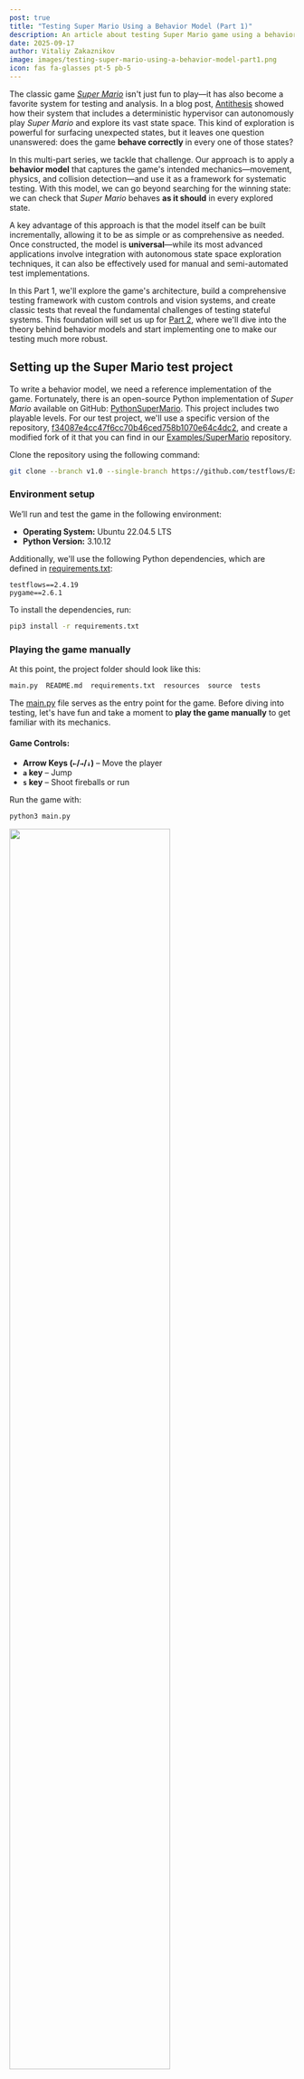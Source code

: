 ```yaml
---
post: true
title: "Testing Super Mario Using a Behavior Model (Part 1)"
description: An article about testing Super Mario game using a behavior model (Part 1). 
date: 2025-09-17
author: Vitaliy Zakaznikov
image: images/testing-super-mario-using-a-behavior-model-part1.png
icon: fas fa-glasses pt-5 pb-5
---
```


The classic game [*Super Mario*](https://en.wikipedia.org/wiki/Super_Mario_Bros) isn't just fun to play—it has also become a favorite system for testing and analysis. In a blog post, [Antithesis](https://antithesis.com/blog/sdtalk/) showed how their system that includes a deterministic hypervisor can autonomously play *Super Mario* and explore its vast state space. This kind of exploration is powerful for surfacing unexpected states, but it leaves one question unanswered: does the game **behave correctly** in every one of those states?  

In this multi-part series, we tackle that challenge. Our approach is to apply a **behavior model** that captures the game's intended mechanics—movement, physics, and collision detection—and use it as a framework for systematic testing. With this model, we can go beyond searching for the winning state: we can check that *Super Mario* behaves **as it should** in every explored state.<!-- more -->  

A key advantage of this approach is that the model itself can be built incrementally, allowing it to be as simple or as comprehensive as needed. Once constructed, the model is **universal**—while its most advanced applications involve integration with autonomous state space exploration techniques, it can also be effectively used for manual and semi-automated test implementations.  

In this Part 1, we'll explore the game's architecture, build a comprehensive testing framework with custom controls and vision systems, and create classic tests that reveal the fundamental challenges of testing stateful systems. This foundation will set us up for [Part 2](/blog/testing-super-mario-using-a-behavior-model-part2/), where we'll dive into the theory behind behavior models and start implementing one to make our testing much more robust.

## Setting up the Super Mario test project

To write a behavior model, we need a reference implementation of the game. Fortunately, there is an open-source Python implementation of *Super Mario* available on GitHub: [PythonSuperMario](https://github.com/marblexu/PythonSuperMario). This project includes two playable levels. For our test project, we'll use a specific version of the repository, [f34087e4cc47f6cc70b46ced758b1070e64c4dc2](https://github.com/marblexu/PythonSuperMario/commit/f34087e4cc47f6cc70b46ced758b1070e64c4dc2), and create a modified fork of it
that you can find in our [Examples/SuperMario](https://github.com/testflows/Examples/tree/v1.0/SuperMario) repository.


Clone the repository using the following command:

```bash
git clone --branch v1.0 --single-branch https://github.com/testflows/Examples.git && cd Examples/SuperMario
```

### Environment setup

We’ll run and test the game in the following environment:

- **Operating System:** Ubuntu 22.04.5 LTS
- **Python Version:** 3.10.12

Additionally, we'll use the following Python dependencies, which are defined in [requirements.txt](https://github.com/testflows/Examples/blob/v1.0/SuperMario/requirements.txt):

```text
testflows==2.4.19
pygame==2.6.1
```

To install the dependencies, run:

```bash
pip3 install -r requirements.txt
```

### Playing the game manually

At this point, the project folder should look like this:

```bash
main.py  README.md  requirements.txt  resources  source  tests
```

The [main.py](https://github.com/testflows/Examples/blob/v1.0/SuperMario/main.py) file serves as the entry point for the game. Before diving into testing, let's have fun and take a moment to **play the game manually** to get familiar with its mechanics.

#### **Game Controls:**

- **Arrow Keys (`←`/`→`/`↓`)** – Move the player  
- **`a` key** – Jump  
- **`s` key** – Shoot fireballs or run  

Run the game with:

```bash
python3 main.py
```

<div class="text-center">
<img style="width: 75%" src="/images/testing-super-mario-using-a-behavior-model-pic-1.gif">
<div class="text-secondary text-bold"><br>Super Mario: Playing the game manually</div>
</div><br>

## Understanding the game architecture

Before we can start testing the game, we need a basic understanding of its architecture.
Why? Unlike autonomous testing approaches that can assert basic properties without deep game knowledge, 
a behavior model requires a clear understanding of the game's behavior. This understanding is inherently tied to 
the game's architecture. You simply can't model what you fundamentally don't understand. This architectural 
exploration also serves as a valuable learning tool that will make development of the behavior model 
more intuitive. As we develop the game's behavior model, we will need to add basic test plumbing 
to the source code to simplify the testing process, and we need to know where to plug it in.
Additionally, we need to make a clear distinction between what a game developer considers a state and what constitutes a state from a testing perspective.

The game's execution starts in [source/main.py](https://github.com/testflows/Examples/blob/v1.0/SuperMario/source/main.py), where the [main()](https://github.com/testflows/Examples/blob/v1.0/SuperMario/source/main.py#L8) function initializes the game structure:

```python
def main():
    game = tools.Control()
    state_dict = {c.MAIN_MENU: main_menu.Menu(),
                  c.LOAD_SCREEN: load_screen.LoadScreen(),
                  c.LEVEL: level.Level(),
                  c.GAME_OVER: load_screen.GameOver(),
                  c.TIME_OUT: load_screen.TimeOut()}
    game.setup_states(state_dict, c.MAIN_MENU)
    game.main()
```

### Game as a state machine

The game is implemented as an explicit **state-driven system**, where different [states](https://github.com/testflows/Examples/tree/v1.0/SuperMario/source/states) represent major phases of execution. These include:

- **[MAIN_MENU](https://github.com/testflows/Examples/blob/v1.0/SuperMario/source/states/main_menu.py#L9)** – The game's main menu.
- **[LOAD_SCREEN](https://github.com/testflows/Examples/blob/v1.0/SuperMario/source/states/load_screen.py#L7)** – The load screen.
- **[LEVEL](https://github.com/testflows/Examples/blob/v1.0/SuperMario/source/states/level.py#L11)** – The active gameplay state where the player interacts with the game world.
- **[GAME_OVER](https://github.com/testflows/Examples/blob/v1.0/SuperMario/source/states/load_screen.py#L39)** – The state when the player loses all lives.
- **[TIME_OUT](https://github.com/testflows/Examples/blob/v1.0/SuperMario/source/states/load_screen.py#L50)** – The state when the level timer runs out (a type of load screen).

<div class="text-center">
<img style="width: 75%" src="/images/testing-super-mario-using-a-behavior-model-pic-2.png">
<div class="text-secondary text-bold"><br>Super Mario: State Classes</div>
</div><br>


Each of these is a subclass of the [State](https://github.com/testflows/Examples/blob/v1.0/SuperMario/source/tools.py#L15) class, that implements the state machine architecture. The transitions between states are managed using the [next](https://github.com/testflows/Examples/blob/v1.0/SuperMario/source/tools.py#L20) attribute, which determines the next game state.

### The actual game states

However, these [state](https://github.com/testflows/Examples/tree/v1.0/SuperMario/source/states) classes actually present clusters of **states**, where each cluster contains its own **actual states**. These **actual states** are defined by the specific values of the attributes of these [State](https://github.com/testflows/Examples/blob/v1.0/SuperMario/source/tools.py#L15) classes. You can think of them as shown in the following diagram. However, the transition edges between states are relative. In the real system, we don't really know which transitions are possible. Some of these states or state transitions might be a bug!

<div class="text-center">
<img style="width: 75%" src="/images/testing-super-mario-using-a-behavior-model-pic-3.png">
<div class="text-secondary text-bold"><br>Super Mario: Clusters of States (transition lines are random)</div>
</div><br>

#### The crucial detail

The crucial detail is that **the game does not have just five states**! In reality, the number of possible states is very large because each `State` class has multiple attributes whose values define distinct actual states.

> Don't be misled by the class name `State`, which can create confusion—it does not represent a singular game state but rather a structure that implements multiple possible states through the values of its attributes.

Understanding this distinction is key to bridging the gap between the code and the state machine representation of the system under test. Effective testing relies on exploring as many states and transitions of this state machine as possible to ensure comprehensive coverage. 

Just exploring these states is not enough. Ideally, we want to assert that each state is actually valid, as well as transitions between the states. This is way more complex than just asserting, for example, that the game does not crash, and is the heart of the [test oracle problem](https://en.wikipedia.org/wiki/Test_oracle).

Let's take a closer look at the two main game state classes, the [MAIN_MENU](https://github.com/testflows/Examples/blob/v1.0/SuperMario/source/states/main_menu.py#L9) and the [LEVEL](https://github.com/testflows/Examples/blob/v1.0/SuperMario/source/states/level.py#L11).

#### The MAIN_MENU state class

For example, the **[MAIN_MENU](https://github.com/testflows/Examples/blob/v1.0/SuperMario/source/states/main_menu.py#L9)** state class defines many states, determined by values of its attributes, such as:

- **`persist`** – Stores persistent game information that is [passed between states](https://github.com/testflows/Examples/blob/v1.0/SuperMario/source/tools.py#L62) during transitions. It contains:
  - `COIN_TOTAL`, `SCORE`, `LIVES`, `TOP_SCORE`, `CURRENT_TIME`, `LEVEL_NUM`, `PLAYER_NAME`
- **`game_info`** – Holds the current game's information (set equal to `persist`).
- **`overhead_info`** – Manages the display of overhead game information, initialized as an instance of the `Info` class with `game_info` and `MAIN_MENU` as parameters.
- **`viewport`** – Manages the visible portion of the game world in the main menu.
- **`background`** – Handles the background setup for the main menu; initialized in the `setup_background()` method.
- **`player_list` and `player_index`** – Represent the selectable player characters in the main menu; initialized in the `setup_player()` method.
- **`cursor`** – Manages the menu selection cursor; initialized in the `setup_cursor()` method.

These attributes are primarily initialized in the [`startup()`](https://github.com/testflows/Examples/blob/v1.0/SuperMario/source/states/main_menu.py#L21) method, which is called when the [Menu](https://github.com/testflows/Examples/blob/v1.0/SuperMario/source/states/main_menu.py#L9) class is [initialized](https://github.com/testflows/Examples/blob/v1.0/SuperMario/source/states/main_menu.py#L10).

#### The LEVEL state class

As we see, the **[MAIN_MENU](https://github.com/testflows/Examples/blob/v1.0/SuperMario/source/states/main_menu.py#L9)** has a lot of attributes, but as expected the **[LEVEL](https://github.com/testflows/Examples/blob/v1.0/SuperMario/source/states/level.py#L11)** state class which implements the actual
gameplay is even more complex as can be judged by its [startup()](https://github.com/testflows/Examples/blob/v1.0/SuperMario/source/states/level.py#L16) method that initializes this class and sets the initial values of its attributes that implement all possible game states.

Here is a peek at the [startup()](https://github.com/testflows/Examples/blob/v1.0/SuperMario/source/states/level.py#L16) method:

```python
 def startup(self, current_time, persist):
    self.game_info = persist
    self.persist = self.game_info
    self.game_info[c.CURRENT_TIME] = current_time
    self.death_timer = 0
    self.castle_timer = 0
    self.moving_score_list = []
    self.overhead_info = info.Info(self.game_info, c.LEVEL)
    self.load_map()
    self.setup_background()
    self.setup_maps()
    self.ground_group = self.setup_collide(c.MAP_GROUND)
    self.step_group = self.setup_collide(c.MAP_STEP)
    self.setup_pipe()
    self.setup_slider()
    self.setup_static_coin()
    self.setup_brick_and_box()
    self.setup_player()
    self.setup_enemies()
    self.setup_checkpoints()
    self.setup_flagpole()
    self.setup_sprite_groups()
```

The brief overview of its key functions:

* **Initialize Game Information**: It assigns the `persist` dictionary to both `self.game_info` and `self.persist`, ensuring that persistent game data is maintained and can be passed across states.

* **Reset Timers**: Adds and initializes `death_timer` and `castle_timer` to `0`, preparing these timers for the level.

* **Initialize Overhead Display Information**: Sets up the overhead display information for the level.

* **Load Level Assets**: It calls setup methods to load and initialize various level components, including:

    * `load_map()`: Loads the level map data.
    * `setup_background()`: Prepares the background graphics.
    * `setup_maps()`: Configures additional map settings.
    * `setup_collide()`: Sets up collision detection for ground and steps.
    * `setup_pipe()`: Initializes pipes within the level.
    * `setup_slider()`: Sets up sliding platforms or elements.
    * `setup_static_coin()`: Places static coins in the level.
    * `setup_brick_and_box()`: Configures bricks and boxes.
    * `setup_player()`: Initializes the player character.
    * `setup_enemies()`: Spawns enemies in the level.
    * `setup_checkpoints()`: Establishes checkpoints for progress tracking.
    * `setup_flagpole()`: Sets up the flagpole at the end of the level.
    * `setup_sprite_groups()`: Organizes sprites into groups for efficient management. Where a **sprite** is a 2D image or animation used in video games to represent characters, objects, and other visual elements. 

By executing these steps, the startup method ensures that all necessary game components are properly initialized defining the initial state. The large number of attributes and possible values for each attribute allowed by the **LEVEL** state class is what makes testing the game a challenge. Nonetheless, the state-driven architecture of the game is clearly evident. 

### Aligning architecture to behavior model

The game's state-driven code architecture is well-aligned with **behavior model-based testing**, where **behavior** is defined as a sequence of states. Our model must compute the expected values in the **current state** based on the sequence of **previous states** (the system’s history). By leveraging this structure, we can systematically validate that the game behaves as intended as the game transitions between states.

> Note that state machine representation applies in general to any software even when the implementation
is not explicitly defined using state-driven code.

### The game loop and state transitions

The transition of game states is handled by the [Control](https://github.com/testflows/Examples/blob/v1.0/SuperMario/source/tools.py#L35) class, which among other things defines the frames per second (FPS) — the theoretical [frequency](https://github.com/testflows/Examples/blob/v1.0/SuperMario/source/tools.py#L78) at which the [game loop](https://github.com/testflows/Examples/blob/v1.0/SuperMario/source/tools.py#L74) executes.

The [game loop](https://github.com/testflows/Examples/blob/v1.0/SuperMario/source/tools.py#L74) itself is very simple.

```python
    def main(self):
        while not self.done:
            self.event_loop()
            self.update()
            pg.display.update()
            self.clock.tick(self.fps)
```

The game loop operates in discrete time steps, where each tick of the clock produces a new frame. The FPS value determines the number of frames generated per second, with each frame representing the game's state at a specific point in time. While the game might appear to run continuously, it is actually discrete, advancing in small, well-defined steps. Here is a graphical representation of the loop’s actions along with their descriptions:

<div class="text-center">
<img style="width: 75%" src="/images/testing-super-mario-using-a-behavior-model-pic-4.png">
<div class="text-secondary text-bold"><br>Super Mario: Game Loop</div>
</div><br>

This is crucial for testing because the game’s behavior at any moment is fully determined by the current frame state. Therefore, testing must account for the fact that all animations, inputs, and events are processed frame-by-frame, and a **behavior model** must accurately observe and validate the correctness of the state for each frame.

## Wiring up test actions

Now, having a good understanding of the underlying game code architecture,
we are ready to wire up test actions that we'll enable us to test the game.
Let's compile a list of actions that we need for testing!

### Starting and stopping the game

For obvious reasons the first test action is to be able to start and stop the game.
When we start the game, we also want to be able to wait for the game
to be ready to play which means that we want to pass the `MAIN_MENU` states and
enter the first `LEVEL` state. It also makes sense to always cleanly
stop the game using `pygame.quit()` call, so we'll define this action as
a [Given with yield](https://testflows.com/handbook/#Given-With-yield) step that supports combining setup and clean up in one step.  

Most of the code to implement this action will be similar to the game's [main()](https://github.com/testflows/Examples/blob/v1.0/SuperMario/source/main.py#L8) function. We'll just add `yield`ing the game's object, clean up using `pygame.quit()` call and call to `wait_ready(game)` to enter playable state with the default Mario player selected. The stubs for the `start()` and `wait_ready()` actions will be the following: 

```python
@TestStep(When)
def wait_ready(self, game, seconds=3):
    """Wait for game to be loaded and ready."""
    pass

@TestStep(Given)
def start(self, ready=True):
    """Start the game and wait for it to be ready."""
    pass
```

### Controlling the game

When we actually try implementing the above actions, we'll quickly come to a realization that the default game's **[Control](https://github.com/testflows/Examples/blob/v1.0/SuperMario/source/tools.py#L35)** will need to be modified to allow testing the game at frame by frame level. This is because we need the ability to do the following:

- Control and capture **frame-by-frame game states**, advancing and storing states for validation.
- Manage **keypress events**, allowing programmatic as well as manual control of the player.
- Detect **objects** visible on the screen as well as overlay custom graphics for easy debugging.

We'll accomplish this using the custom **[Control](https://github.com/testflows/Examples/blob/v1.0/SuperMario/tests/actions/game.py#L101)** that will use the original class as the base, and create the new **[Vision](https://github.com/testflows/Examples/blob/v1.0/SuperMario/tests/actions/vision.py#L13)** to handle graphical object detection and overlaying on the screen.

Here is shortened version of custom **[Control](https://github.com/testflows/Examples/blob/v1.0/SuperMario/tests/actions/game.py#L101)** class `__init__` method that adds extra attributes:

- **`fps`** ability to set custom frame rate
- **`keys`** set to our custom **[Keys](https://github.com/testflows/Examples/blob/v1.0/SuperMario/tests/actions/game.py#L54)** class to store and look up pressed keys
- **`vision`** instance of the **[Vision](https://github.com/testflows/Examples/blob/v1.0/SuperMario/tests/actions/vision.py#L13)** class to detect objects draw on the screen
- **`behavior`** list of frame states, previous and current, that tests and **behavior model** can use
- **`play`** handle to the generator function that allows to control game advancement at the frame level
- **`manual`** flag to enable manual game play inside a test that we'll use to allow manual testing of the **behavior model**

Here is the **[Control](https://github.com/testflows/Examples/blob/v1.0/SuperMario/tests/actions/game.py#L101)** class `__init__` method:

```python
# Custom game Control class
class Control(tools.Control):
    def __init__(self, fps=60, *args, **kwargs):
        super().__init__(*args, **kwargs)
        self.fps = fps
        self.keys = Keys()
        self.vision = Vision(self)
        self.behavior = []
        self.play = None
        self.manual = False
```

The other important part is the customized **[main()](https://github.com/testflows/Examples/blob/v1.0/SuperMario/tests/actions/game.py#L135)** method that is converted to be a generator to control the game loop and
advance it step by step using the standard **[next](https://docs.python.org/3/library/functions.html#next)** function applied to the **[play](https://github.com/testflows/Examples/blob/v1.0/SuperMario/tests/actions/game.py#L109)** attribute that stores game loop generator object.
Therefore, **`next(game.play)`** will allow us move the game to the next frame.
It also calls the **[Vision](https://github.com/testflows/Examples/blob/v1.0/SuperMario/tests/actions/vision.py#L13)** class instance's **[detect()](https://github.com/testflows/Examples/blob/v1.0/SuperMario/tests/actions/vision.py#L208)** method to detect currently visible game objects. 

The customized **[main()](https://github.com/testflows/Examples/blob/v1.0/SuperMario/tests/actions/game.py#L135)** method also [appends](https://github.com/testflows/Examples/blob/v1.0/SuperMario/tests/actions/game.py#L144) the new **[BehaviorState](https://github.com/testflows/Examples/blob/v1.0/SuperMario/tests/actions/game.py#L82)** to the **[behavior](https://github.com/testflows/Examples/blob/v1.0/SuperMario/tests/actions/game.py#L108)** list to store previous and current frame states forming current game history. 

Here is the updated **[main()](https://github.com/testflows/Examples/blob/v1.0/SuperMario/tests/actions/game.py#L135)** method that contains the updated game loop which now contains a `yield` statement:

```python
    def main(self):
        """Main game loop."""
        def _main():
            while not self.done:
                self.event_loop()
                self.update()
                self.vision.detect()
                self.behavior.append(
                    BehaviorState(self.keys, self.vision.boxes, self.vision.viewport)
                )
                yield self
                pg.display.update()
                self.clock.tick(self.fps)
        self.play = _main()
```

The new **[Control](https://github.com/testflows/Examples/blob/v1.0/SuperMario/tests/actions/game.py#L101)** class allows us to implement the **[play()](https://github.com/testflows/Examples/blob/v1.0/SuperMario/tests/actions/game.py#L200)** action below where we can advance the game either by specifying time in seconds or the number of frames.

```python
def play(game, seconds=1, frames=None, model=None):
    """Play the game for the specified number seconds or frames."""
    if frames is None:
        frames = int(seconds * game.fps)

    for i in range(frames):
        next(game.play)
        if model:
            model.expect(game.behavior)
```

Note that the **[play()](https://github.com/testflows/Examples/blob/v1.0/SuperMario/tests/actions/game.py#L200)** action can take an optional **`model`** parameter which will allow us to pass a behavior model object,
which will provide the **expect()** method that will take the current game behavior and perform assertions about
the correctness of the current game state.

### Detecting game objects and drawing boxes around them

The ability to detect game objects and their positions is critical to game testing. To make games interesting they have quite a variety of them and *Super Mario* is no exception. We've already seen that in the new **[Control](https://github.com/testflows/Examples/blob/v1.0/SuperMario/tests/actions/game.py#L101)** class we've added **[vision](https://github.com/testflows/Examples/blob/v1.0/SuperMario/tests/actions/game.py#L107)** attribute set to an instance of the **[Vision](https://github.com/testflows/Examples/blob/v1.0/SuperMario/tests/actions/vision.py#L13)** class. The **[Vision](https://github.com/testflows/Examples/blob/v1.0/SuperMario/tests/actions/vision.py#L13)** class is exactly what implements object detection as well as the ability to draw on a screen that can be used in debugging our tests. 

Here is the **[\_\_init\_\_](https://github.com/testflows/Examples/blob/v1.0/SuperMario/tests/actions/vision.py#L29)** method of the class: 

```python
class Vision:
    """Game vision."""
    def __init__(self, game):
        self.game = game
        self.boxes = {}
        self.viewport = pg.Rect(0, 0, 0, 0)
```

It only has three attributes:

- **`game`** - a handle to the game's **`Control`** object (used for convenience)
- **`boxes`** - stores the detected game objects. It is called *boxes* because the bounds of each object in the game are defined by a rectangular box or specifically **[pygame.Rect](https://www.pygame.org/docs/ref/rect.html)** object which defines the position of the object in the game.
- **`viewport`** - stores an object that defines the chunk of the game level that can be currently seen on the screen

The actual method that is responsible for object detection is called the **[detect()](https://github.com/testflows/Examples/blob/v1.0/SuperMario/tests/actions/vision.py#L208)** which is defined as follows:

```python
   def detect(self):
        """Detect visible game elements."""
        self.boxes = self.get_visible()
        if self.boxes:
            self.viewport = self.game.state.viewport
        return self
```

It is very simple as the heavy lifting is done in the **[get_visible()](https://github.com/testflows/Examples/blob/v1.0/SuperMario/tests/actions/vision.py#L52)** method
which returns a list of visible elements in the current viewport. If any object
was detected then the **[viewport](https://github.com/testflows/Examples/blob/v1.0/SuperMario/tests/actions/vision.py#L32)** attribute is set to the current viewport.

In order to obtain the list of visible objects, the **[get_visible()](https://github.com/testflows/Examples/blob/v1.0/SuperMario/tests/actions/vision.py#L52)** method
introspects the **[self.game.state](https://github.com/testflows/Examples/blob/v1.0/SuperMario/source/tools.py#L45)** and pulls out any attribute
that is of **[pygame.sprite.Sprite](https://www.pygame.org/docs/ref/sprite.html#pygame.sprite.Sprite)** or **[pygame.sprite.Group](https://www.pygame.org/docs/ref/sprite.html#pygame.sprite.Group)** type. Where in PyGame, the **sprite.Sprite** is used for visible game objects and **sprite.Group** is used for holding and managing a group of Sprite objects.

The detected objects are saved in **[boxes](https://github.com/testflows/Examples/blob/v1.0/SuperMario/tests/actions/game.py#L85)** attribute of the **[BehaviorState](https://github.com/testflows/Examples/blob/v1.0/SuperMario/tests/actions/game.py#L82)** objects which are added to the **[game.behavior](https://github.com/testflows/Examples/blob/v1.0/SuperMario/tests/actions/game.py#L108)** attribute, where the **`game`** is an instance of the **[Control](https://github.com/testflows/Examples/blob/v1.0/SuperMario/tests/actions/game.py#L101)** class,  which holds a list of them.

All this machinery is used to implement the **[get_elements](https://github.com/testflows/Examples/blob/v1.0/SuperMario/tests/actions/game.py#L211)** and **[get_element](https://github.com/testflows/Examples/blob/v1.0/SuperMario/tests/actions/game.py#L216)** actions. 

```python
def get_elements(game, name, frame=-1):
    """Get elements by name in the specified frame, default: -1 (current frame)."""
    return game.behavior[frame].boxes[name]
```

```python
def get_element(game, name, frame=-1):
    """Get element by name in the specified frame, default: -1 (current frame)."""
    return get_elements(game, name, frame)[0]
```

For easier visual debugging, the **[Vision](https://github.com/testflows/Examples/blob/v1.0/SuperMario/tests/actions/vision.py#L13)** class also provides the **[overlay()](https://github.com/testflows/Examples/blob/v1.0/SuperMario/tests/actions/vision.py#L34)** method that can be used to draw boxes around elements. For example,
we can draw a colored box around Mario to visually mark its detected position in the test. The **[overlay()](https://github.com/testflows/Examples/blob/v1.0/SuperMario/tests/actions/game.py#L221)** action then just provides a convenient wrapper around calling this method.

```python
def overlay(game, elements, color=Vision.color["red"]):
    """Overlay boxes around elements on the screen."""
    game.vision.overlay(boxes=[element.box for element in elements], color=color)
```


### Simulating keypresses

The last set of actions are for controlling keypresses supported by the game.
A single key press consists of posting `KEYDOWN` and `KEYUP` events.
We also need the ability to keep the key down for some period of time and
therefore the low-level **[simulate_keypress](https://github.com/testflows/Examples/blob/v1.0/SuperMario/tests/actions/game.py#L161)** action is implemented as a context manager. 

```python
@contextmanager
def simulate_keypress(key):
    """Simulate a key press and release event for the given key."""
    pg.event.post(pg.event.Event(pg.KEYDOWN, key=key))
    yield
    pg.event.post(pg.event.Event(pg.KEYUP, key=key))
```

Using the **[simulate_keypress](https://github.com/testflows/Examples/blob/v1.0/SuperMario/tests/actions/game.py#L161)** low-level action we can implement all necessary player actions such as pressing:

- **Enter** key (activate selection like when selecting a player type)

  ```python
  def press_enter():
     """Press the enter key."""
     return simulate_keypress(key=keys["enter"])
  ```

- **`→` (right)** key (move right)

  ```python
  def press_right():
      """Press the right arrow key."""
      return simulate_keypress(key=keys["right"])
  ```

- **`←` (left)** key (move left)

  ```python
  def press_left():
      """Press the left arrow key."""
      return simulate_keypress(key=keys["left"])
  ```

- **`↓` (down)** key (move down like when entering a pipe)

  ```python
  def press_down():
      """Press the down arrow key."""
      return simulate_keypress(key=keys["down"])
  ```

- **`a` (up)** key (short or, if pressed continuously, long jump)

  ```python
  def press_jump():
      """Press the jump key."""
      return simulate_keypress(key=keys["jump"])
  ```

- **`s` (action)** key (perform an action like running or throwing a fireball)

  ```python
  def press_action():
      """Press the action key."""
      return simulate_keypress(key=keys["action"])
  ```


## Checking basic movements using classical auto tests

With all these test actions in hand we are ready to start testing.
First, we can write a few simple classic tests and then off we go to developing
a **behavior model** that we can use with manual, semi-automated, or any sort of automated or autonomous testing we want.

### Moving right test

Alright, let’s kick things off with a simple but essential test: checking if Mario — called the **`player`** element in the game — actually moves **right** when we press the right key.

Here is our simple plan for the test:

1. **Get Mario’s starting position** – Where is he standing before we do anything?
2. **Press the right key** – Hold it for **one second**.
3. **Check where Mario ended up** – Where is Mario standing now?
4. **Verify the result** – If his **x-coordinate increased**, he did move right 🎉!

Here is the **[move right](https://github.com/testflows/Examples/blob/v1.0/SuperMario/tests/move_right.py)** test that uses our test actions:

```python
@TestScenario
def scenario(self):
    """Check Mario can move right in the game."""
    game = self.context.game

    with Given("Mario's start position"):
        mario_start = actions.get_element(game, "player")

    with When("press the right key for 1 second"):
        with actions.press_right():
            actions.play(game, seconds=1)

    with And("get Mario's end position"):
        mario_end = actions.get_element(game, "player")

    with Then("check Mario moves right"):
        assert mario_end.box.x > mario_start.box.x, error()
```

If Mario **doesn’t move**, we’ll know something’s off. But if everything works, our test passes. Here's a video of this test in action with the red boxes added to Mario's start and end positions for visual confirmation.

<div class="text-center">
<img style="width: 75%" src="/images/testing-super-mario-using-a-behavior-model-pic-5.gif">
<div class="text-secondary text-bold"><br>Super Mario: Move Right Classic Test</div>
</div><br>

Try it out for yourself inside the `Examples/SuperMario` directory by running the following command which includes the `--save-video` option to record the video of that full test:

```bash
./tests/run.py --save-video --only "/super mario/classic/move right/*"
```

The video will be saved in the `move_right.gif` file inside your current working directory.

### Moving left test

Similarly, we can easily implement a test to check if Mario moves **left** when
we press the left key. 

As expected, the **[move left](https://github.com/testflows/Examples/blob/v1.0/SuperMario/tests/move_left.py)** test is similar to the **[move right](https://github.com/testflows/Examples/blob/v1.0/SuperMario/tests/move_right.py)** test as shown below.

```python
@TestScenario
def scenario(self):
    """Check Mario can move left in the game."""
    game = self.context.game

    with Given("Mario's start position"):
        mario_start = actions.get_element(game, "player")

    with When("press the left key for 1 second"):
        with actions.press_left():
            actions.play(game, seconds=1)

    with And("get Mario's end position"):
        mario_end = actions.get_element(game, "player")

    with Then("check Mario moves left"):
        assert mario_end.box.x < mario_start.box.x, error()
```

Here is a video of the test:

<div class="text-center">
<img style="width: 75%" src="/images/testing-super-mario-using-a-behavior-model-pic-6.gif">
<div class="text-secondary text-bold"><br>Super Mario: Move Left Classic Test</div>
</div><br>

However, note that because we share the game between two tests we see that while
the **move left** test is working and passing, Mario does not move to the left the same
distance as he did in our **move right** test. Why? Well, because the game is not
in the starting state and Mario has some velocity given by the **move right** test before we press the left key in our **move left** test! So, this is interesting and shows that by using the optimization of sharing the same instance of the game between tests, our tests have different initial states. Therefore, our **move left** test is actually a **move left after moving right** test. The only reason why our
assertion is passing is that it tests for a very broad proposition of the **x-coordinate** being larger or smaller based on the direction of the movement.

Try it out and watch the `move_left.gif` video when you run the **move left** test by itself:

```bash
./tests/run.py --save-video --only "/super mario/classic/move left/*"
```

Compare this to when you run **move right** and **move left** tests together, where the **move right** test will be executed first:

```bash
./tests/run.py --save-video --only "/super mario/classic/move right/*" "/super mario/classic/move left/*"
```

> We will not address this issue here, but note that in general, the same actions will not result in the same end states if the initial state is different.

This is what makes testing stateful systems like games a lot of fun! The challenge is that to
properly test the **move left** action inside the game, you need to try to move left in every possible game state,
observe the result and check if it is correct. This is not possible with simple targeted classic tests.
Actually, complete test coverage is impossible due to **every possible game state** being practically untraceable.
However, autonomous testing that uses a behavior model can cover orders of magnitude more **move left** actions across random game states than would otherwise be possible. Every time the action is attempted, the behavior model can run assertions about the correctness of the behavior at that particular state.


### Jumping test

By now you get the idea of how classical tests can be written. But for fun, I can't resist, so let's quickly look at the **[jump](https://github.com/testflows/Examples/blob/v1.0/SuperMario/tests/move_jump.py)** test. We'd love to see Mario jump!

Here is the test when we press the jump key for `1` second and then assert
that the end **y-coordinate** is smaller that the start **y-coordinate**.
Why? Because screen's **y-coordinates** start at `0` on the top and increase going down. 

```python
@TestScenario
def scenario(self):
    """Check Mario can jump in the game."""
    game = self.context.game

    with Given("Mario's start position"):
        mario_start = actions.get_element(game, "player")

    with When("press the jump key for 1 seconds"):
        with actions.press_jump():
            actions.play(game, seconds=1)

    with And("get Mario's end position"):
        mario_end = actions.get_element(game, "player")

    with Then("check Mario moves up"):
        assert mario_end.box.y < mario_start.box.y, error()
```

Here is the video of the test:

<div class="text-center">
<img style="width: 75%" src="/images/testing-super-mario-using-a-behavior-model-pic-7.gif">
<div class="text-secondary text-bold"><br>Super Mario: Jump For 1 Second Classic Test</div>
</div><br>

Wait, but the Mario's end position looks like is a ground level because he
hits the left level boundary because he had an initial left velocity (because of the previous **move left** test) and moreover the jump movement does not mean that
Mario will stay up in the air if we press the jump key for some time.
Press it long enough and Mario will be pulled by the game's physics (the gravity)
back down! So why does the test pass? It just happens that the end position
is 2 y-pixels off from the starting position. This means that testing the jump move is tricky! The behavior is actually more complex. Also, note that Mario is jumping to the left because of the velocity in the left direction given by the previous **move left**
test. This means that there is `x` and `y` velocity that needs to be considered, and the gravity pull causes Mario's position in the air to change. This behavior is more complex that one would initially would think.

Having identified these issues, but still wanting to keep our assertion simple,
we modify test's action to hold the jump key for `0.2` seconds instead of `1`.

```python
        with When("press the jump key for 0.2 seconds"):
            with actions.press_jump():
                actions.play(game, seconds=0.2)
```

Here is what we have now:

<div class="text-center">
<img style="width: 75%" src="/images/testing-super-mario-using-a-behavior-model-pic-8.gif">
<div class="text-secondary text-bold"><br>Super Mario: Jump For 0.2 Seconds Classic Test</div>
</div><br>

Our simple assertion will now pass with confidence! However, checking the complexity of
the full jumping move is non-trivial. Actually, if we think about the **move right** and **move left** tests they also did not account for initial position and velocity as well as any obstacles we could have run into or complex physics interactions!

Try it out and watch the `move_jump.gif` video to see a different behavior when you run the **jump** test by itself:

```bash
./tests/run.py --save-video --only "/super mario/classic/move jump/*"
```

When the **jump** test is executed by itself, Mario will not have any velocity in the x or y direction, so you should
see Mario going straight up.

This is what makes game testing so hard. The behavior is very complex. Nonetheless, we've shown that we could make simple assertions work, and they are useful but are not precise enough to capture the game's physics of the movements.

## Wrapping up

In this first part, we've explored the architecture of our reference implementation of *Super Mario* and built a comprehensive testing framework. We discovered that what developers call "states" are actually **clusters of states**, where the real game states are defined by attribute values, creating practically infinite possible system states.

We implemented:
- Custom game controls for frame-by-frame advancement
- Vision system for object detection and tracking  
- Test actions for simulating keypresses
- Classic tests that revealed a key insight: **the same action produces different results depending on the initial state**

While our classic tests can verify basic functionality, they struggle with the combinatorial explosion of possible states. This is exactly where behavior models excel—they can cover orders of magnitude more state combinations while running meaningful assertions about correctness at every tested state.

In [Part 2](/blog/testing-super-mario-using-a-behavior-model-part2/), we'll cover the theory behind behavior models and build one to make our testing much more robust and comprehensive.
